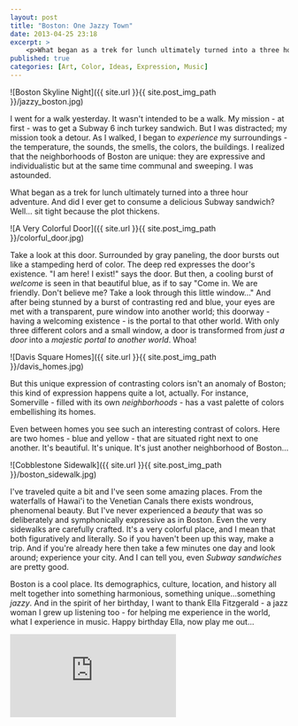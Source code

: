 ```yaml
---
layout: post
title: "Boston: One Jazzy Town"
date: 2013-04-25 23:18
excerpt: >
    <p>What began as a trek for lunch ultimately turned into a three hour adventure. And did I ever get to consume a delicious Subway sandwich? Well... sit tight because the plot thickens.</p>
published: true
categories: [Art, Color, Ideas, Expression, Music]
---
```


![Boston Skyline Night]({{ site.url }}{{ site.post_img_path }}/jazzy_boston.jpg) 

I went for a walk yesterday. It wasn't intended to be a walk. My mission - at first - was to get a Subway 6 inch turkey sandwich. But I was distracted; my mission took a detour. As I walked, I began to _experience_ my surroundings - the temperature, the sounds, the smells, the colors, the buildings. I realized that the neighborhoods of Boston are unique: they are expressive and individualistic but at the same time communal and sweeping. I was astounded.

What began as a trek for lunch ultimately turned into a three hour adventure. And did I ever get to consume a delicious Subway sandwich? Well... sit tight because the plot thickens.

<!-- more -->

![A Very Colorful Door]({{ site.url }}{{ site.post_img_path }}/colorful_door.jpg)

Take a look at this door. Surrounded by gray paneling, the door bursts out like a stampeding herd of color. The deep red expresses the door's existence. "I am here! I exist!" says the door. But then, a cooling burst of _welcome_ is seen in that beautiful blue, as if to say "Come in. We are friendly. Don't believe me? Take a look through this little window..." And after being stunned by a burst of contrasting red and blue, your eyes are met with a transparent, pure window into another world; this doorway - having a welcoming existence - is the portal to that other world. With only three different colors and a small window, a door is transformed from _just a door_ into a _majestic portal to another world_. Whoa!

![Davis Square Homes]({{ site.url }}{{ site.post_img_path }}/davis_homes.jpg)

But this unique expression of contrasting colors isn't an anomaly of Boston; this kind of expression happens quite a lot, actually. For instance, Somerville - filled with its own _neighborhoods_ - has a vast palette of colors embellishing its homes. 


Even between homes you see such an interesting contrast of colors. Here are two homes - blue and yellow - that are situated right next to one another. It's beautiful. It's unique. It's just another neighborhood of Boston...

![Cobblestone Sidewalk]({{ site.url }}{{ site.post_img_path }}/boston_sidewalk.jpg)

I've traveled quite a bit and I've seen some amazing places. From the waterfalls of Hawai'i to the Venetian Canals there exists wondrous, phenomenal beauty. But I've never experienced a _beauty_ that was so deliberately and symphonically expressive as in Boston. Even the very sidewalks are carefully crafted. It's a very colorful place, and I mean that both figuratively and literally. So if you haven't been up this way, make a trip. And if you're already here then take a few minutes one day and look around; experience your city. And I can tell you, even _Subway sandwiches_ are pretty good.

Boston is a cool place. Its demographics, culture, location, and history all melt together into something harmonious, something unique...something _jazzy_. And in the spirit of her birthday, I want to thank Ella Fitzgerald - a jazz woman I grew up listening too - for helping me experience in the world, what I experience in music. Happy birthday Ella, now play me out...

<iframe src="https://www.youtube.com/embed/gjcHbb2BOGU?rel=0" frameborder="0" allowfullscreen></iframe>